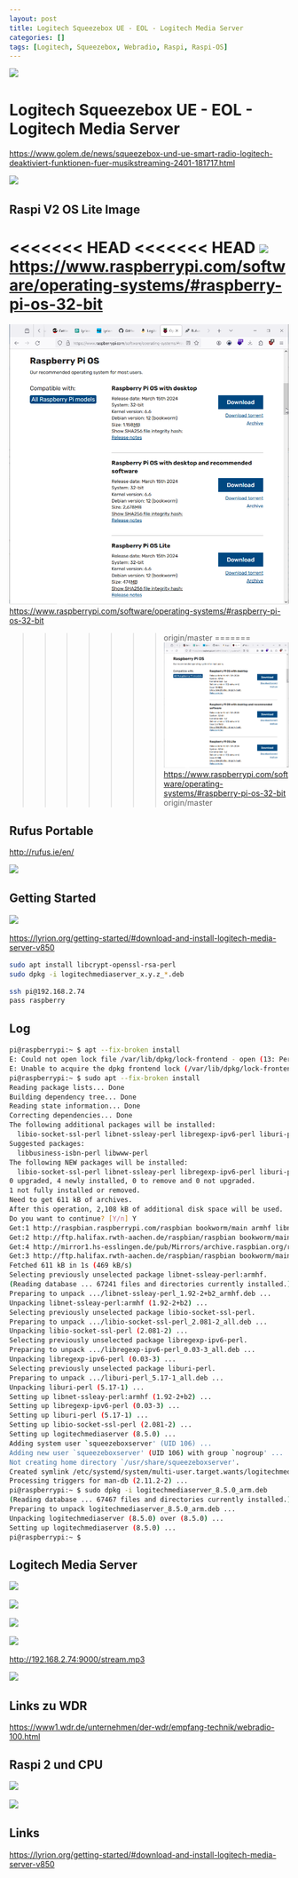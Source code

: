 ```yaml
---
layout: post
title: Logitech Squeezebox UE - EOL - Logitech Media Server
categories: []
tags: [Logitech, Squeezebox, Webradio, Raspi, Raspi-OS]
---
```


![](../pics/2024-04-05-raspi-logitech-media-server_image_1_20240611140454.png)

# Logitech Squeezebox UE - EOL - Logitech Media Server 

<https://www.golem.de/news/squeezebox-und-ue-smart-radio-logitech-deaktiviert-funktionen-fuer-musikstreaming-2401-181717.html>

![](../pics/2024-04-05-raspi-logitech-media-server_image_2_20240611140454.png)

## Raspi V2 OS Lite Image 

<<<<<<< HEAD
<<<<<<< HEAD
![](../pics/2024-04-05-raspi-logitech-media-server_image_3_20240611140454.png)
https://www.raspberrypi.com/software/operating-systems/#raspberry-pi-os-32-bit
=======
![](../pics/2024-04-05-raspi-logitech-media-server_image_3_20240517094558.png)
<https://www.raspberrypi.com/software/operating-systems/#raspberry-pi-os-32-bit>
>>>>>>> origin/master
=======
![](../pics/2024-04-05-raspi-logitech-media-server_image_3_20240517094558.png)
<https://www.raspberrypi.com/software/operating-systems/#raspberry-pi-os-32-bit>
>>>>>>> origin/master
## Rufus Portable 

<http://rufus.ie/en/>

![](../pics/2024-04-05-raspi-logitech-media-server_image_4_20240611140454.png)
## Getting Started 

![](../pics/2024-04-05-raspi-logitech-media-server_image_5_20240611140454.png)

<https://lyrion.org/getting-started/#download-and-install-logitech-media-server-v850>

```bash 
sudo apt install libcrypt-openssl-rsa-perl
sudo dpkg -i logitechmediaserver_x.y.z_*.deb
```

```bash 
ssh pi@192.168.2.74
pass raspberry
```
## Log


``` bash 
pi@raspberrypi:~ $ apt --fix-broken install
E: Could not open lock file /var/lib/dpkg/lock-frontend - open (13: Permission denied)
E: Unable to acquire the dpkg frontend lock (/var/lib/dpkg/lock-frontend), are you root?
pi@raspberrypi:~ $ sudo apt --fix-broken install
Reading package lists... Done
Building dependency tree... Done
Reading state information... Done
Correcting dependencies... Done
The following additional packages will be installed:
  libio-socket-ssl-perl libnet-ssleay-perl libregexp-ipv6-perl liburi-perl
Suggested packages:
  libbusiness-isbn-perl libwww-perl
The following NEW packages will be installed:
  libio-socket-ssl-perl libnet-ssleay-perl libregexp-ipv6-perl liburi-perl
0 upgraded, 4 newly installed, 0 to remove and 0 not upgraded.
1 not fully installed or removed.
Need to get 611 kB of archives.
After this operation, 2,108 kB of additional disk space will be used.
Do you want to continue? [Y/n] Y
Get:1 http://raspbian.raspberrypi.com/raspbian bookworm/main armhf libnet-ssleay-perl armhf 1.92-2+b2 [297 kB]
Get:2 http://ftp.halifax.rwth-aachen.de/raspbian/raspbian bookworm/main armhf libio-socket-ssl-perl all 2.081-2 [219 kB]
Get:4 http://mirror1.hs-esslingen.de/pub/Mirrors/archive.raspbian.org/raspbian bookworm/main armhf liburi-perl all 5.17-1 [90.4 kB]
Get:3 http://ftp.halifax.rwth-aachen.de/raspbian/raspbian bookworm/main armhf libregexp-ipv6-perl all 0.03-3 [5,212 B]
Fetched 611 kB in 1s (469 kB/s)                
Selecting previously unselected package libnet-ssleay-perl:armhf.
(Reading database ... 67241 files and directories currently installed.)
Preparing to unpack .../libnet-ssleay-perl_1.92-2+b2_armhf.deb ...
Unpacking libnet-ssleay-perl:armhf (1.92-2+b2) ...
Selecting previously unselected package libio-socket-ssl-perl.
Preparing to unpack .../libio-socket-ssl-perl_2.081-2_all.deb ...
Unpacking libio-socket-ssl-perl (2.081-2) ...
Selecting previously unselected package libregexp-ipv6-perl.
Preparing to unpack .../libregexp-ipv6-perl_0.03-3_all.deb ...
Unpacking libregexp-ipv6-perl (0.03-3) ...
Selecting previously unselected package liburi-perl.
Preparing to unpack .../liburi-perl_5.17-1_all.deb ...
Unpacking liburi-perl (5.17-1) ...
Setting up libnet-ssleay-perl:armhf (1.92-2+b2) ...
Setting up libregexp-ipv6-perl (0.03-3) ...
Setting up liburi-perl (5.17-1) ...
Setting up libio-socket-ssl-perl (2.081-2) ...
Setting up logitechmediaserver (8.5.0) ...
Adding system user `squeezeboxserver' (UID 106) ...
Adding new user `squeezeboxserver' (UID 106) with group `nogroup' ...
Not creating home directory `/usr/share/squeezeboxserver'.
Created symlink /etc/systemd/system/multi-user.target.wants/logitechmediaserver.service → /lib/systemd/system/logitechmediaserver.service.
Processing triggers for man-db (2.11.2-2) ...
pi@raspberrypi:~ $ sudo dpkg -i logitechmediaserver_8.5.0_arm.deb 
(Reading database ... 67467 files and directories currently installed.)
Preparing to unpack logitechmediaserver_8.5.0_arm.deb ...
Unpacking logitechmediaserver (8.5.0) over (8.5.0) ...
Setting up logitechmediaserver (8.5.0) ...
pi@raspberrypi:~ $ 
```

## Logitech Media Server 

![](../pics/2024-04-05-raspi-logitech-media-server_image_6_20240611140454.png)

![](../pics/2024-04-05-raspi-logitech-media-server_image_7_20240611140454.png)

![](../pics/2024-04-05-raspi-logitech-media-server_image_8_20240611140454.png)

![](../pics/2024-04-05-raspi-logitech-media-server_image_9_20240611140454.png)

http://192.168.2.74:9000/stream.mp3

![](../pics/2024-04-05-raspi-logitech-media-server_image_10_20240611140454.png)

## Links zu WDR

<https://www1.wdr.de/unternehmen/der-wdr/empfang-technik/webradio-100.html>

## Raspi 2 und CPU 
![](../pics/2024-04-05-raspi-logitech-media-server_image_11_20240611140454.png)

![](../pics/2024-04-05-raspi-logitech-media-server_image_12_20240611140454.png)
## Links

<https://lyrion.org/getting-started/#download-and-install-logitech-media-server-v850>
